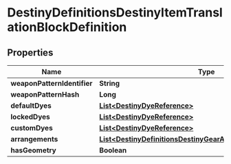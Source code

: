 
# DestinyDefinitionsDestinyItemTranslationBlockDefinition

## Properties
Name | Type | Description | Notes
------------ | ------------- | ------------- | -------------
**weaponPatternIdentifier** | **String** |  |  [optional]
**weaponPatternHash** | **Long** |  |  [optional]
**defaultDyes** | [**List&lt;DestinyDyeReference&gt;**](DestinyDyeReference.md) |  |  [optional]
**lockedDyes** | [**List&lt;DestinyDyeReference&gt;**](DestinyDyeReference.md) |  |  [optional]
**customDyes** | [**List&lt;DestinyDyeReference&gt;**](DestinyDyeReference.md) |  |  [optional]
**arrangements** | [**List&lt;DestinyDefinitionsDestinyGearArtArrangementReference&gt;**](DestinyDefinitionsDestinyGearArtArrangementReference.md) |  |  [optional]
**hasGeometry** | **Boolean** |  |  [optional]



